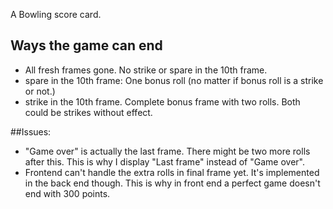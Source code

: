 A Bowling score card.


## Ways the game can end
- All fresh frames gone. No strike or spare in the 10th frame.
- spare in the 10th frame: One bonus roll (no matter if bonus roll is a strike or not.)
- strike in the 10th frame. Complete bonus frame with two rolls. Both could be strikes without effect.


##Issues:
- "Game over" is actually the last frame. There might be two more rolls after this. This is why I display "Last frame" instead of "Game over". 
- Frontend can't handle the extra rolls in final frame yet. It's implemented in the back end though. This is why in front end a perfect game doesn't end with 300 points. 
